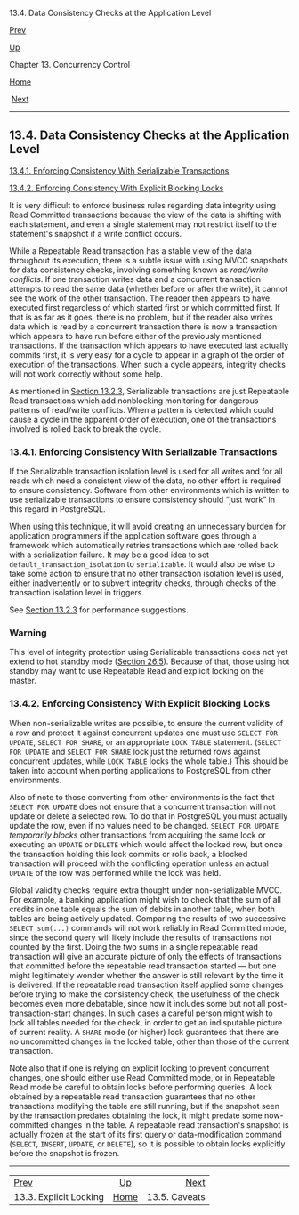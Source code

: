 <div class="navheader" data-xmlns="http://www.w3.org/TR/xhtml1/transitional">

13.4. Data Consistency Checks at the Application Level

</div>

[Prev](explicit-locking.html "13.3. Explicit Locking") 

[Up](mvcc.html "Chapter 13. Concurrency Control")

Chapter 13. Concurrency Control

[Home](index.html "PostgreSQL 10.3 Documentation")

 [Next](mvcc-caveats.html "13.5. Caveats")

-----

<div id="APPLEVEL-CONSISTENCY" class="sect1">

<div class="titlepage">

<div>

<div>

## 13.4. Data Consistency Checks at the Application Level

</div>

</div>

</div>

<div class="toc">

<span class="sect2">[13.4.1. Enforcing Consistency With Serializable
Transactions](applevel-consistency.html#SERIALIZABLE-CONSISTENCY)</span>

<span class="sect2">[13.4.2. Enforcing Consistency With Explicit
Blocking
Locks](applevel-consistency.html#NON-SERIALIZABLE-CONSISTENCY)</span>

</div>

It is very difficult to enforce business rules regarding data integrity
using Read Committed transactions because the view of the data is
shifting with each statement, and even a single statement may not
restrict itself to the statement's snapshot if a write conflict occurs.

While a Repeatable Read transaction has a stable view of the data
throughout its execution, there is a subtle issue with using MVCC
snapshots for data consistency checks, involving something known as
*read/write conflicts*. If one transaction writes data and a concurrent
transaction attempts to read the same data (whether before or after the
write), it cannot see the work of the other transaction. The reader then
appears to have executed first regardless of which started first or
which committed first. If that is as far as it goes, there is no
problem, but if the reader also writes data which is read by a
concurrent transaction there is now a transaction which appears to have
run before either of the previously mentioned transactions. If the
transaction which appears to have executed last actually commits first,
it is very easy for a cycle to appear in a graph of the order of
execution of the transactions. When such a cycle appears, integrity
checks will not work correctly without some help.

As mentioned in
[Section 13.2.3](transaction-iso.html#XACT-SERIALIZABLE "13.2.3. Serializable Isolation Level"),
Serializable transactions are just Repeatable Read transactions which
add nonblocking monitoring for dangerous patterns of read/write
conflicts. When a pattern is detected which could cause a cycle in the
apparent order of execution, one of the transactions involved is rolled
back to break the cycle.

<div id="SERIALIZABLE-CONSISTENCY" class="sect2">

<div class="titlepage">

<div>

<div>

### 13.4.1. Enforcing Consistency With Serializable Transactions

</div>

</div>

</div>

If the Serializable transaction isolation level is used for all writes
and for all reads which need a consistent view of the data, no other
effort is required to ensure consistency. Software from other
environments which is written to use serializable transactions to ensure
consistency should <span class="quote">“<span class="quote">just
work</span>”</span> in this regard in
<span class="productname">PostgreSQL</span>.

When using this technique, it will avoid creating an unnecessary burden
for application programmers if the application software goes through a
framework which automatically retries transactions which are rolled back
with a serialization failure. It may be a good idea to set
`default_transaction_isolation` to `serializable`. It would also be wise
to take some action to ensure that no other transaction isolation level
is used, either inadvertently or to subvert integrity checks, through
checks of the transaction isolation level in triggers.

See
[Section 13.2.3](transaction-iso.html#XACT-SERIALIZABLE "13.2.3. Serializable Isolation Level")
for performance suggestions.

<div class="warning">

### Warning

This level of integrity protection using Serializable transactions does
not yet extend to hot standby mode
([Section 26.5](hot-standby.html "26.5. Hot Standby")). Because of
that, those using hot standby may want to use Repeatable Read and
explicit locking on the master.

</div>

</div>

<div id="NON-SERIALIZABLE-CONSISTENCY" class="sect2">

<div class="titlepage">

<div>

<div>

### 13.4.2. Enforcing Consistency With Explicit Blocking Locks

</div>

</div>

</div>

When non-serializable writes are possible, to ensure the current
validity of a row and protect it against concurrent updates one must use
`SELECT FOR UPDATE`, `SELECT FOR SHARE`, or an appropriate `LOCK TABLE`
statement. (`SELECT FOR UPDATE` and `SELECT FOR SHARE` lock just the
returned rows against concurrent updates, while `LOCK TABLE` locks the
whole table.) This should be taken into account when porting
applications to <span class="productname">PostgreSQL</span> from other
environments.

Also of note to those converting from other environments is the fact
that `SELECT FOR UPDATE` does not ensure that a concurrent transaction
will not update or delete a selected row. To do that in
<span class="productname">PostgreSQL</span> you must actually update the
row, even if no values need to be changed. `SELECT FOR UPDATE`
<span class="emphasis">*temporarily blocks*</span> other transactions
from acquiring the same lock or executing an `UPDATE` or `DELETE` which
would affect the locked row, but once the transaction holding this lock
commits or rolls back, a blocked transaction will proceed with the
conflicting operation unless an actual `UPDATE` of the row was performed
while the lock was held.

Global validity checks require extra thought under non-serializable
MVCC. For example, a banking application might wish to check that the
sum of all credits in one table equals the sum of debits in another
table, when both tables are being actively updated. Comparing the
results of two successive `SELECT sum(...)` commands will not work
reliably in Read Committed mode, since the second query will likely
include the results of transactions not counted by the first. Doing the
two sums in a single repeatable read transaction will give an accurate
picture of only the effects of transactions that committed before the
repeatable read transaction started — but one might legitimately wonder
whether the answer is still relevant by the time it is delivered. If the
repeatable read transaction itself applied some changes before trying to
make the consistency check, the usefulness of the check becomes even
more debatable, since now it includes some but not all
post-transaction-start changes. In such cases a careful person might
wish to lock all tables needed for the check, in order to get an
indisputable picture of current reality. A `SHARE` mode (or higher) lock
guarantees that there are no uncommitted changes in the locked table,
other than those of the current transaction.

Note also that if one is relying on explicit locking to prevent
concurrent changes, one should either use Read Committed mode, or in
Repeatable Read mode be careful to obtain locks before performing
queries. A lock obtained by a repeatable read transaction guarantees
that no other transactions modifying the table are still running, but if
the snapshot seen by the transaction predates obtaining the lock, it
might predate some now-committed changes in the table. A repeatable read
transaction's snapshot is actually frozen at the start of its first
query or data-modification command (`SELECT`, `INSERT`, `UPDATE`, or
`DELETE`), so it is possible to obtain locks explicitly before the
snapshot is
frozen.

</div>

</div>

<div class="navfooter">

-----

|                               |                    |                           |
| :---------------------------- | :----------------: | ------------------------: |
| [Prev](explicit-locking.html) |  [Up](mvcc.html)   | [Next](mvcc-caveats.html) |
| 13.3. Explicit Locking        | [Home](index.html) |             13.5. Caveats |

</div>
